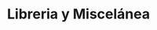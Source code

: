 ---
title: "Libreria y Miscelánea"
url: /san-cristobal/libreria-y-miscelanea/
shop: material de oficina
---